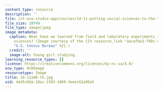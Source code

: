 ```yaml
---
content_type: resource
description: ''
file: /ol-ocw-studio-app/courses/14-11-putting-social-sciences-to-the-test-field-experiments-in-economics-spring-2006/44d5cb8a28ac159310693eeec62e85e5_14-11s06-th.jpg
file_size: 10749
file_type: image/jpeg
image_metadata:
  caption: What have we learned from field and laboratory experiments in the social
    sciences? (Image courtesy of the {{% resource_link "aacafbe3-f90c-4258-8473-a174cc631fd0"
    "U.S. Census Bureau" %}}.)
  credit: ''
  image-alt: Young girl studying.
learning_resource_types: []
license: https://creativecommons.org/licenses/by-nc-sa/4.0/
ocw_type: OCWImage
resourcetype: Image
title: 14-11s06-th.jpg
uid: 44d5cb8a-28ac-1593-1069-3eeec62e85e5
---
```

